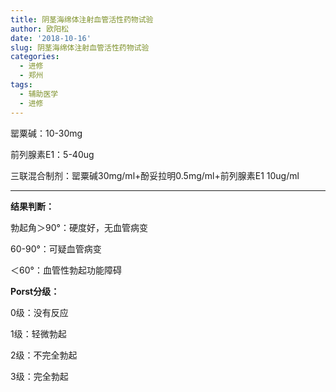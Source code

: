 ```yaml
---
title: 阴茎海绵体注射血管活性药物试验
author: 欧阳松
date: '2018-10-16'
slug: 阴茎海绵体注射血管活性药物试验
categories:
  - 进修
  - 郑州
tags:
  - 辅助医学
  - 进修
---
```


罂粟碱：10-30mg

前列腺素E1：5-40ug

三联混合制剂：罂粟碱30mg/ml+酚妥拉明0.5mg/ml+前列腺素E1 10ug/ml

---

**结果判断：**

勃起角＞90°：硬度好，无血管病变

60-90°：可疑血管病变

＜60°：血管性勃起功能障碍

**Porst分级：**

0级：没有反应

1级：轻微勃起

2级：不完全勃起

3级：完全勃起

